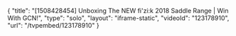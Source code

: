 {
    "title": "[1508428454] Unboxing The NEW fi'zi:k 2018 Saddle Range | Win With GCN!",
    "type": "solo",
    "layout": "iframe-static",
    "videoId": "123178910",
    "url": "\/tvpembed\/123178910"
}